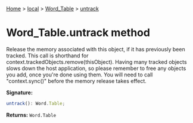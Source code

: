 [Home](./index) &gt; [local](local.md) &gt; [Word\_Table](local.word_table.md) &gt; [untrack](local.word_table.untrack.md)

# Word\_Table.untrack method

Release the memory associated with this object, if it has previously been tracked. This call is shorthand for context.trackedObjects.remove(thisObject). Having many tracked objects slows down the host application, so please remember to free any objects you add, once you're done using them. You will need to call "context.sync()" before the memory release takes effect.

**Signature:**
```javascript
untrack(): Word.Table;
```
**Returns:** `Word.Table`

